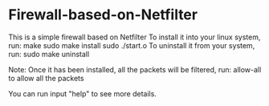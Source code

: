 # Firewall-based-on-Netfilter
This is a simple firewall based on Netfilter
To install it into your linux system, run:
  make
  sudo make install
  sudo ./start.o
To uninstall it from your system, run:
  sudo make uninstall

Note:
  Once it has been installed, all the packets will be filtered, run:
    allow-all
  to allow all the packets
  
You can run input "help" to see more details.
